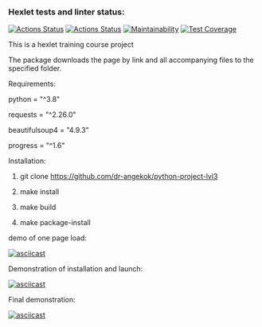 ### Hexlet tests and linter status:
[![Actions Status](https://github.com/dr-angekok/python-project-lvl3/workflows/hexlet-check/badge.svg)](https://github.com/dr-angekok/python-project-lvl3/actions)
[![Actions Status](https://github.com/dr-angekok/python-project-lvl3/workflows/Package%20tests/badge.svg)](https://github.com/dr-angekok/python-project-lvl3/actions)
[![Maintainability](https://api.codeclimate.com/v1/badges/c683ca959ae6e3f3256f/maintainability)](https://codeclimate.com/github/dr-angekok/python-project-lvl3/maintainability)
[![Test Coverage](https://api.codeclimate.com/v1/badges/c683ca959ae6e3f3256f/test_coverage)](https://codeclimate.com/github/dr-angekok/python-project-lvl3/test_coverage)

This is a hexlet training course project

The package downloads the page by link and all accompanying files to the specified folder.

Requirements:

python = "^3.8"

requests = "^2.26.0"

beautifulsoup4 = "4.9.3"

progress = "^1.6"


Installation:

1. git clone https://github.com/dr-angekok/python-project-lvl3

2. make install

3. make build

4. make package-install

demo of one page load:

[![asciicast](https://asciinema.org/a/RXmPSEqxN5Nfz7dDkQfsRtCnI.svg)](https://asciinema.org/a/RXmPSEqxN5Nfz7dDkQfsRtCnI)

Demonstration of installation and launch:

[![asciicast](https://asciinema.org/a/BFwMGoGHiaqnfhmuosbyaSRCw.svg)](https://asciinema.org/a/BFwMGoGHiaqnfhmuosbyaSRCw)

Final demonstration:

[![asciicast](https://asciinema.org/a/2Hj2RBepk3FPIp8y1bPCWr4Q5.svg)](https://asciinema.org/a/2Hj2RBepk3FPIp8y1bPCWr4Q5)